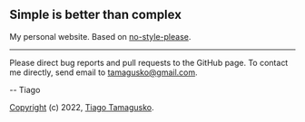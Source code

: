 ## Simple is better than complex

My personal website. Based on [no-style-please](https://github.com/riggraz/no-style-please).

---

Please direct bug reports and pull requests to the GitHub page. To contact me directly, send email to [tamagusko@gmail.com](mailto:tamagusko@gmail.com).

-- Tiago

[Copyright](LICENSE) (c) 2022, [Tiago Tamagusko](https://github.com/tamagusko).
